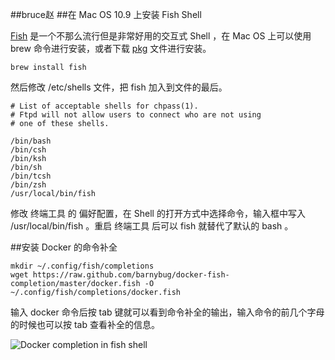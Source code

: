##bruce赵
##在 Mac OS 10.9 上安装 Fish Shell

[Fish](http://fishshell.com) 是一个不那么流行但是非常好用的交互式 Shell ，在 Mac OS 上可以使用 brew 命令进行安装，或者下载 [pkg](http://fishshell.com/files/2.1.0/fish.pkg) 文件进行安装。

```
brew install fish
```

然后修改 /etc/shells 文件，把 fish 加入到文件的最后。

```
# List of acceptable shells for chpass(1).
# Ftpd will not allow users to connect who are not using
# one of these shells.

/bin/bash
/bin/csh
/bin/ksh
/bin/sh
/bin/tcsh
/bin/zsh
/usr/local/bin/fish
```

修改 终端工具 的 偏好配置，在 Shell 的打开方式中选择命令，输入框中写入 /usr/local/bin/fish 。重启 终端工具 后可以 fish 就替代了默认的 bash 。

##安装 Docker 的命令补全

```
mkdir ~/.config/fish/completions
wget https://raw.github.com/barnybug/docker-fish-completion/master/docker.fish -O ~/.config/fish/completions/docker.fish
```

输入 docker 命令后按 tab 键就可以看到命令补全的输出，输入命令的前几个字母的时候也可以按 tab 查看补全的信息。

![Docker completion in fish shell](http://docker.u.qiniudn.com/docker-fish-shell-completion.png)




